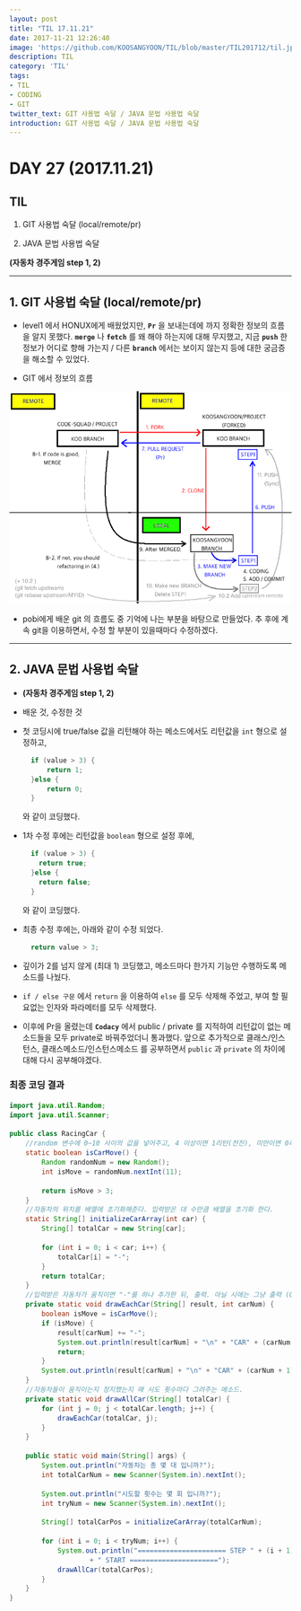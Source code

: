 ```yaml
---
layout: post
title: "TIL 17.11.21"
date: 2017-11-21 12:26:40
image: 'https://github.com/KOOSANGYOON/TIL/blob/master/TIL201712/til.jpg?raw=true'
description: TIL
category: 'TIL'
tags:
- TIL
- CODING
- GIT
twitter_text: GIT 사용법 숙달 / JAVA 문법 사용법 숙달
introduction: GIT 사용법 숙달 / JAVA 문법 사용법 숙달
---
```


# DAY 27 (2017.11.21)

## TIL

1. GIT 사용법 숙달 (local/remote/pr)

2. JAVA 문법 사용법 숙달

 **(자동차 경주게임 step 1, 2)**


---
## 1. GIT 사용법 숙달 (local/remote/pr)

- level1 에서 HONUX에게 배웠었지만, **`Pr`** 을 보내는데에 까지 정확한 정보의 흐름을 알지 못했다.
  **`merge`** 나 **`fetch`** 를 왜 해야 하는지에 대해 무지했고, 지금 **`push`** 한 정보가 어디로 향해 가는지 / 다른 **`branch`** 에서는 보이지 않는지 등에 대한 궁금증을 해소할 수 있었다.

- GIT 에서 정보의 흐름

 ![Image](https://github.com/KOOSANGYOON/TIL/blob/master/TIL201711/Image.png?raw=true)

 - pobi에게 배운 git 의 흐름도 중 기억에 나는 부분을 바탕으로 만들었다.
   추 후에 계속 git을 이용하면서, 수정 할 부분이 있을때마다 수정하겠다.

---
## 2. JAVA 문법 사용법 숙달

- **(자동차 경주게임 step 1, 2)**

- 배운 것, 수정한 것

 - 첫 코딩시에 true/false 값을 리턴해야 하는 메소드에서도 리턴값을
   `int` 형으로 설정하고,

    ```java
      if (value > 3) {
          return 1;
      }else {
          return 0;
      }
    ```
   와 같이 코딩했다.

 - 1차 수정 후에는 리턴값을 `boolean` 형으로 설정 후에,

    ```java
      if (value > 3) {
        return true;
      }else {
        return false;
      }
    ```
   와 같이 코딩했다.

 - 최종 수정 후에는, 아래와 같이 수정 되었다.

    ```java
      return value > 3;
    ```

 - 깊이가 2를 넘지 않게 (최대 1) 코딩했고, 메소드마다 한가지 기능만 수행하도록 메소드를
   나눴다.

 - `if / else 구문` 에서 `return` 을 이용하여 `else` 를 모두 삭제해 주었고,
   부여 할 필요없는 인자와 파라메터를 모두 삭제했다.

 - 이후에 Pr을 올렸는데 **`Codacy`** 에서 public / private 를 지적하여
   리턴값이 없는 메소드들을 모두 private로 바꿔주었더니 통과했다.
   앞으로 추가적으로 클래스/인스턴스, 클래스메소드/인스턴스메소드 를 공부하면서
   `public` 과 `private` 의 차이에 대해 다시 공부해야겠다.

### 최종 코딩 결과

```java
import java.util.Random;
import java.util.Scanner;

public class RacingCar {
	//random 변수에 0~10 사이의 값을 넣어주고, 4 이상이면 1리턴(전진), 미만이면 0리턴(정지)
	static boolean isCarMove() {
		Random randomNum = new Random();
		int isMove = randomNum.nextInt(11);

		return isMove > 3;
	}
	//자동차의 위치를 배열에 초기화해준다. 입력받은 대 수만큼 배열을 초기화 한다.
	static String[] initializeCarArray(int car) {
		String[] totalCar = new String[car];

		for (int i = 0; i < car; i++) {
			totalCar[i] = "-";
		}
		return totalCar;
	}
	//입력받은 자동차가 움직이면 "-"를 하나 추가한 뒤, 출력. 아닐 시에는 그냥 출력 (GO/STOP message 함께 출력)
	private static void drawEachCar(String[] result, int carNum) {
		boolean isMove = isCarMove();
		if (isMove) {
			result[carNum] += "-";
			System.out.println(result[carNum] + "\n" + "CAR" + (carNum + 1) + " GO!");
			return;
		}
		System.out.println(result[carNum] + "\n" + "CAR" + (carNum + 1) + " STOP");
	}
	//자동차들이 움직이는지 정지했는지 매 시도 횟수마다 그려주는 메소드.
	private static void drawAllCar(String[] totalCar) {
		for (int j = 0; j < totalCar.length; j++) {
			drawEachCar(totalCar, j);
		}
	}

	public static void main(String[] args) {
		System.out.println("자동차는 총 몇 대 입니까?");
		int totalCarNum = new Scanner(System.in).nextInt();

		System.out.println("시도할 횟수는 몇 회 입니까?");
		int tryNum = new Scanner(System.in).nextInt();

		String[] totalCarPos = initializeCarArray(totalCarNum);

		for (int i = 0; i < tryNum; i++) {
			System.out.println("====================== STEP " + (i + 1) +"3"
					+ " START ======================");
			drawAllCar(totalCarPos);
		}
	}
}
```

